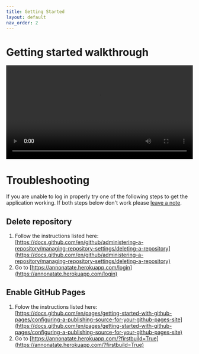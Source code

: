```yaml
---
title: Getting Started
layout: default
nav_order: 2
---
```


# Getting started walkthrough

<video id="video" controls preload="metadata" width="100%">
   <source src="{{site.baseurl}}/videos/getting_started.mp4" type="video/mp4">
   <track label="English" kind="subtitles" srclang="en" src="{{site.baseurl}}/videos/getting_started.vtt">
</video>

# Troubleshooting

If you are unable to log in properly try one of the following steps to get the application working. If both steps below don't work please [leave a note](https://github.com/annonatate/annonatate/issues/new).

## Delete repository

1. Follow the instructions listed here: [https://docs.github.com/en/github/administering-a-repository/managing-repository-settings/deleting-a-repository](https://docs.github.com/en/github/administering-a-repository/managing-repository-settings/deleting-a-repository)
2. Go to [https://annonatate.herokuapp.com/login](https://annonatate.herokuapp.com/login)

## Enable GitHub Pages
1. Folow the instructions listed here: [https://docs.github.com/en/pages/getting-started-with-github-pages/configuring-a-publishing-source-for-your-github-pages-site](https://docs.github.com/en/pages/getting-started-with-github-pages/configuring-a-publishing-source-for-your-github-pages-site)
2. Go to [https://annonatate.herokuapp.com/?firstbuild=True](https://annonatate.herokuapp.com/?firstbuild=True)




